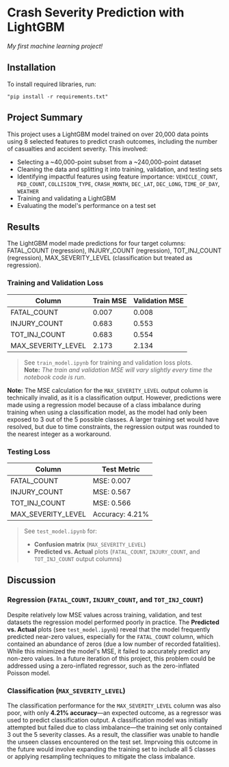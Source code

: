 # Crash Severity Prediction with LightGBM
*My first machine learning project!*

## Installation
To install required libraries, run:
~~~
"pip install -r requirements.txt"
~~~

## Project Summary
This project uses a LightGBM model trained on over 20,000 data points using 8 selected features to predict crash outcomes, including the number of casualties and accident severity. This involved:
- Selecting a ~40,000-point subset from a ~240,000-point dataset
- Cleaning the data and splitting it into training, validation, and testing sets
- Identifying impactful features using feature importance: `VEHICLE_COUNT`, `PED_COUNT`, `COLLISION_TYPE`, `CRASH_MONTH`, `DEC_LAT`, `DEC_LONG`, `TIME_OF_DAY`, `WEATHER`
- Training and validating a LightGBM
- Evaluating the model's performance on a test set

## Results
The LightGBM model made predictions for four target columns: FATAL_COUNT (regression), INJURY_COUNT (regression), TOT_INJ_COUNT (regression), MAX_SEVERITY_LEVEL (classification but treated as regression). 

### Training and Validation Loss

Column             |  Train MSE    |  Validation MSE
-------------------|---------------|----------------
FATAL_COUNT	       |  0.007	       |  0.008
INJURY_COUNT	     |  0.683	       |  0.553
TOT_INJ_COUNT	     |  0.683	       |  0.554
MAX_SEVERITY_LEVEL |  2.173	       |  2.134

> See `train_model.ipynb` for training and validation loss plots.  
> **Note:** *The train and validation MSE will vary slightly every time the notebook code is run*.

**Note:** The MSE calculation for the `MAX_SEVERITY_LEVEL` output column is technically invalid, as it is a classification output. However, predictions were made using a regression model because of a class imbalance during training when using a classification model, as the model had only been exposed to 3 out of the 5 possible classes. A larger training set would have resolved, but due to time constraints, the regression output was rounded to the nearest integer as a workaround.

### Testing Loss

Column          | Test Metric
----------------|------------
FATAL_COUNT	    |  MSE: 0.007
INJURY_COUNT	  |  MSE: 0.567
TOT_INJ_COUNT	  |  MSE: 0.566
MAX_SEVERITY_LEVEL | Accuracy: 4.21%

> See `test_model.ipynb` for:  
> - **Confusion matrix** (`MAX_SEVERITY_LEVEL`)
> - **Predicted vs. Actual** plots (`FATAL_COUNT`, `INJURY_COUNT`, and `TOT_INJ_COUNT` output columns)

## Discussion
### Regression (`FATAL_COUNT`, `INJURY_COUNT`, and `TOT_INJ_COUNT`)
Despite relatively low MSE values across training, validation, and test datasets the regression model performed poorly in practice. The **Predicted vs. Actual** plots (see `test_model.ipynb`) reveal that the model frequently predicted near-zero values, especially for the `FATAL_COUNT` column, which contained an abundance of zeros (due a low number of recorded fatalities). While this minimized the model's MSE, it failed to accurately predict any non-zero values. In a future iteration of this project, this problem could be addressed using a zero-inflated regressor, such as the zero-inflated Poisson model.
### Classification (`MAX_SEVERITY_LEVEL`)
The classification performance for the `MAX_SEVERITY_LEVEL` column was also poor, with only **4.21% accuracy**&mdash;an expected outcome, as a regressor was used to predict classification output. A classification model was initially attempted but failed due to class imbalance&mdash;the training set only contained 3 out the 5 severity classes. As a result, the classifier was unable to handle the unseen classes encountered on the test set. Imprvoing this outcome in the future would involve expanding the training set to include all 5 classes or applying resampling techniques to mitigate the class imbalance.


